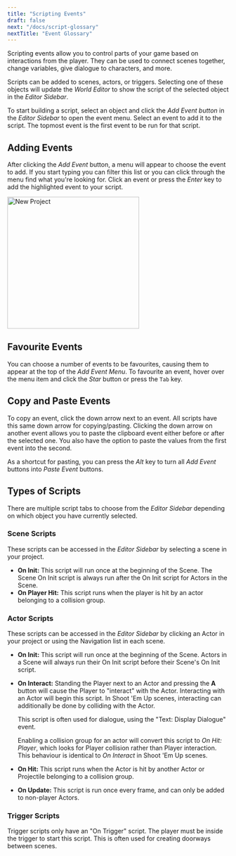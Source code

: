 ```yaml
---
title: "Scripting Events"
draft: false
next: "/docs/script-glossary"
nextTitle: "Event Glossary"
---
```


Scripting events allow you to control parts of your game based on interactions from the player. They can be used to connect scenes together, change variables, give dialogue to characters, and more.

Scripts can be added to scenes, actors, or triggers. Selecting one of these objects will update the _World Editor_ to show the script of the selected object in the _Editor Sidebar_. 

To start building a script, select an object and click the _Add Event button_ in the _Editor Sidebar_ to open the event menu. Select an event to add it to the script. The topmost event is the first event to be run for that script.

## Adding Events

After clicking the _Add Event_ button, a menu will appear to choose the event to add. If you start typing you can filter this list or you can click through the menu find what you're looking for. Click an event or press the _Enter_ key to add the highlighted event to your script. 

<img title="New Project" src="/img/events/add-event-menu.png" width="300" class="event-preview">

## Favourite Events

You can choose a number of events to be favourites, causing them to appear at the top of the _Add Event Menu_. To favourite an event, hover over the menu item and click the _Star_ button or press the `Tab` key.

## Copy and Paste Events

To copy an event, click the down arrow next to an event. All scripts have this same down arrow for copying/pasting. Clicking the down arrow on another event allows you to paste the clipboard event either before or after the selected one. You also have the option to paste the values from the first event into the second.

As a shortcut for pasting, you can press the _Alt_ key to turn all _Add Event_ buttons into _Paste Event_ buttons.

## Types of Scripts

There are multiple script tabs to choose from the _Editor Sidebar_ depending on which object you have currently selected.

### Scene Scripts

These scripts can be accessed in the _Editor Sidebar_ by selecting a scene in your project.

- **On Init:** This script will run once at the beginning of the Scene. The Scene On Init script is always run after the On Init script for Actors in the Scene.
- **On Player Hit:** This script runs when the player is hit by an actor belonging to a collision group.

### Actor Scripts

These scripts can be accessed in the _Editor Sidebar_ by clicking an Actor in your project or using the Navigation list in each scene.

- **On Init:** This script will run once at the beginning of the Scene. Actors in a Scene will always run their On Init script before their Scene's On Init script.
- **On Interact:** Standing the Player next to an Actor and pressing the **A** button will cause the Player to "interact" with the Actor. Interacting with an Actor will begin this script. In Shoot 'Em Up scenes, interacting can additionally be done by colliding with the Actor.

  This script is often used for dialogue, using the "Text: Display Dialogue" event.

  Enabling a collision group for an actor will convert this script to _On Hit: Player_, which looks for Player collision rather than Player interaction. This behaviour is identical to _On Interact_ in Shoot 'Em Up scenes.

- **On Hit:** This script runs when the Actor is hit by another Actor or Projectile belonging to a collision group.

- **On Update:** This script is run once every frame, and can only be added to non-player Actors.

### Trigger Scripts

Trigger scripts only have an "On Trigger" script. The player must be inside the trigger to start this script. This is often used for creating doorways between scenes.
